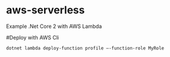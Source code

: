 # aws-serverless
Example .Net Core 2 with AWS Lambda

#Deploy with AWS Cli

`dotnet lambda deploy-function profile –-function-role MyRole`
